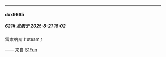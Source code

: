 ﻿
*****

####  dxx9665  
##### 621#       发表于 2025-8-21 18:02

雷索纳斯上steam了

—— 来自 [S1Fun](https://s1fun.koalcat.com)

